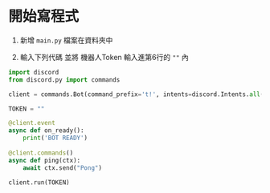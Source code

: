 # 開始寫程式

1. 新增 `main.py` 檔案在資料夾中

2. 輸入下列代碼 並將 機器人Token 輸入進第6行的 `""` 內
```py
import discord
from discord.py import commands

client = commands.Bot(command_prefix='t!', intents=discord.Intents.all())

TOKEN = ""

@client.event
async def on_ready():
    print('BOT READY')
    
@client.commands()
async def ping(ctx):
    await ctx.send("Pong")

client.run(TOKEN)
```